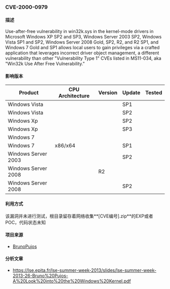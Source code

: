 ###  CVE-2000-0979

#### 描述

Use-after-free vulnerability in win32k.sys in the kernel-mode drivers in Microsoft Windows XP SP2 and SP3, Windows Server 2003 SP2, Windows Vista SP1 and SP2, Windows Server 2008 Gold, SP2, R2, and R2 SP1, and Windows 7 Gold and SP1 allows local users to gain privileges via a crafted application that leverages incorrect driver object management, a different vulnerability than other "Vulnerability Type 1" CVEs listed in MS11-034, aka "Win32k Use After Free Vulnerability."

#### 影响版本

| Product             | CPU Architecture | Version | Update | Tested |
| ------------------- | ---------------- | ------- | ------ | ------ |
| Windows Vista       |                  |         | SP1    |        |
| Windows Vista       |                  |         | SP2    |        |
| Windows Xp          |                  |         | SP2    |        |
| Windows Xp          |                  |         | SP3    |        |
| Windows 7           |                  |         |        |        |
| Windows 7           | x86/x64          |         | SP1    |        |
| Windows Server 2003 |                  |         | SP2    |        |
| Windows Server 2008 |                  | R2      |        |        |
| Windows Server 2008 |                  |         | SP2    |        |

#### 利用方式

该漏洞并未进行测试，根目录留存着网络收集**[CVE编号].zip**的EXP或者POC，代码状态未知

#### 项目来源

- [BrunoPujos](https://github.com/BrunoPujos/CVE-2011-1237)

#### 分析文章

- https://lse.epita.fr/lse-summer-week-2013/slides/lse-summer-week-2013-26-Bruno%20Pujos-A%20Look%20into%20the%20Windows%20Kernel.pdf

